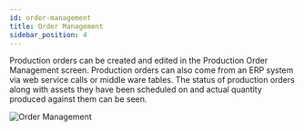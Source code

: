 ```yaml
---
id: order-management
title: Order Management
sidebar_position: 4
---
```

Production orders can be created and edited in the Production Order Management screen. Production orders can also come from an ERP system via web service calls or middle ware tables. The status of production orders along with assets they have been scheduled on and actual quantity produced against them can be seen.

![Order Management](/img/16.png) 